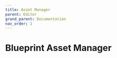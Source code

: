 ```yaml
---
title: Asset Manager
parent: Editor
grand_parent: Documentation
nav_order: 1
---
```


# Blueprint Asset Manager
